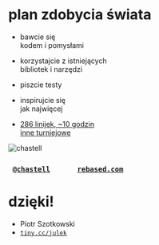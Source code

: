 # plan zdobycia świata

* bawcie się<br />kodem i pomysłami
<!-- .element: class="fragment" -->

* korzystajcie z istniejących<br />bibliotek i narzędzi
<!-- .element: class="fragment" -->

* piszcie testy
<!-- .element: class="fragment" -->

* inspirujcie się<br />jak najwięcej
<!-- .element: class="fragment" -->

* [286 linijek, ~10 godzin](https://github.com/chastell/triphthong/tree/0.0)<br />[inne turniejowe](http://turniej.wolnelektury.pl/poezja/)
<!-- .element: class="fragment" -->


![chastell](img/chastell_rebased.png)
<!-- .element: style="min-width: auto; width: 66%" -->

### <code>&nbsp;[@chastell](http://chastell.net)</code> &nbsp; &nbsp; &nbsp; &nbsp; &nbsp; &nbsp; &nbsp;<code>[rebased.com](http://rebased.com)</code>

# dzięki!

* Piotr Szotkowski
* <code>[tiny.cc/julek](https://tiny.cc/julek)</code>
